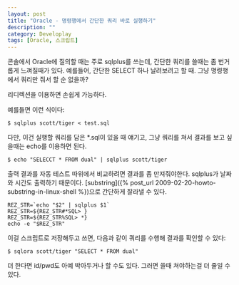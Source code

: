 ```yaml
---
layout: post
title: "Oracle - 명령행에서 간단한 쿼리 바로 실행하기"
description: ""
category: Developlay
tags: [Oracle, 스크립트]
---
```


콘솔에서 Oracle에 질의할 때는 주로 sqlplus를 쓰는데, 간단한 쿼리를 쓸때는 좀 번거롭게 느껴질때가 있다.
예를들어, 간단한 SELECT 하나 날려보려고 할 때.
그냥 명령행에서 쿼리만 줘서 할 순 없을까?

리디렉션을 이용하면 손쉽게 가능하다.

예를들면 이런 식이다:

~~~
$ sqlplus scott/tiger < test.sql
~~~

다만, 이건 실행할 쿼리를 담은 *.sql이 있을 때 얘기고, 그냥 쿼리를 쳐서 결과를 보고 싶을때는 echo를 이용하면 된다.

~~~
$ echo "SELECCT * FROM dual" | sqlplus scott/tiger
~~~

출력 결과를 자동 테스트 따위에서 비교하려면 결과를 좀 만져줘야한다. sqlplus가 날짜와 시간도 출력하기 때문이다. [substring]({% post_url 2009-02-20-howto-substring-in-linux-shell %})으로 간단하게 잘라낼 수 있다.

~~~
REZ_STR=`echo "$2" | sqlplus $1`
REZ_STR=${REZ_STR#*SQL> }
REZ_STR=${REZ_STR%SQL> *}
echo -e "$REZ_STR"
~~~

이걸 스크립트로 저장해두고 쓰면, 다음과 같이 쿼리를 수행해 결과를 확인할 수 있다:

~~~
$ sqlora scott/tiger "SELECT * FROM dual"
~~~

더 한다면 id/pwd도 아예 박아두거나 할 수도 있다.
그러면 쓸때 쳐야하는걸 더 줄일 수 있다.